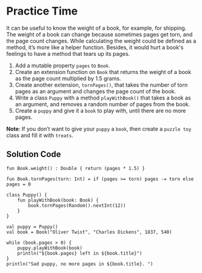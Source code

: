 # Practice Time
It can be useful to know the weight of a book, for example, for shipping. The weight of a book can change because sometimes pages get torn, and the page count changes. While calculating the weight could be defined as a method, it’s more like a helper function. Besides, it would hurt a book's feelings to have a method that tears up its pages.

1. Add a mutable property `pages` to `Book`.
2. Create an extension function on `Book` that returns the weight of a book as the page count multiplied by 1.5 grams.
3. Create another extension, `tornPages()`, that takes the number of torn pages as an argument and changes the page count of the book.
4. Write a class `Puppy` with a method `playWithBook()` that takes a book as an argument, and removes a random number of pages from the book.
5. Create a `puppy` and give it a `book` to play with, until there are no more pages.

**Note**: If you don’t want to give your `puppy` a `book`, then create a `puzzle toy` class and fill it with `treats`.

## Solution Code
```
fun Book.weight() : Double { return (pages * 1.5) }
```
```
fun Book.tornPages(torn: Int) = if (pages >= torn) pages -= torn else pages = 0
```
```
class Puppy() {
    fun playWithBook(book: Book) {
        book.tornPages(Random().nextInt(12))
    }
}
```
```
val puppy = Puppy()
val book = Book("Oliver Twist", "Charles Dickens", 1837, 540)

while (book.pages > 0) {
    puppy.playWithBook(book)
    println("${book.pages} left in ${book.title}")
}
println("Sad puppy, no more pages in ${book.title}. ")
``````